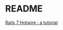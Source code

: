 # README

[Rails 7 Hotwire : a tutorial](https://www.bootrails.com/blog/rails-7-hotwire-a-tutorial/)
